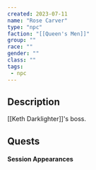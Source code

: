 ```yaml
---
created: 2023-07-11
name: "Rose Carver"
type: "npc"
faction: "[[Queen's Men]]"
group: ""
race: ""
gender: ""
class: ""
tags:
 - npc
---
```

## Description

[[Keth Darklighter]]'s boss. 

## Quests
<!-- QueryToSerialize: TASK FROM "TTRPG/Drakkenheim/Quests" WHERE !completed AND contains(outlinks, [[Rose Carver]]) -->

#### Session Appearances
<!-- QueryToSerialize: LIST FROM [[Rose Carver]] WHERE file.folder = "TTRPG/Drakkenheim/Sessions" -->
<!-- SerializedQuery: LIST FROM [[Rose Carver]] WHERE file.folder = "TTRPG/Drakken[[Drakkenheim/Sessions/Session 008|Session 008]]n 008.md|Session 008]]
- [[Session 009]]
- [[Session 010]]
- [[Session 017]]
- [[Session 028]]
- [[Session 029]]
- [[Session 045]]
<!-- SerializedQuery END -->



